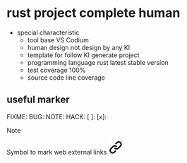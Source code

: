 # rust project complete human

- special characteristic
  - tool base VS Codium
  - human design not design by any KI
  - template for follow KI generate project
  - programming language rust latest stable version
  - test coverage 100%
  - source code line coverage

## useful marker

FIXME:
BUG:
NOTE:
HACK:
[ ]:
[x]:

<!-- keep the format -->
>[!NOTE]
>Symbol to mark web external links [![alt text][1]](./README.md)
<!-- -->
<!-- Link sign - Don't Found a better way :-( - You know a better method? - send me a email -->
[1]: ./img/link_symbol.svg
<!-- keep the format -->
